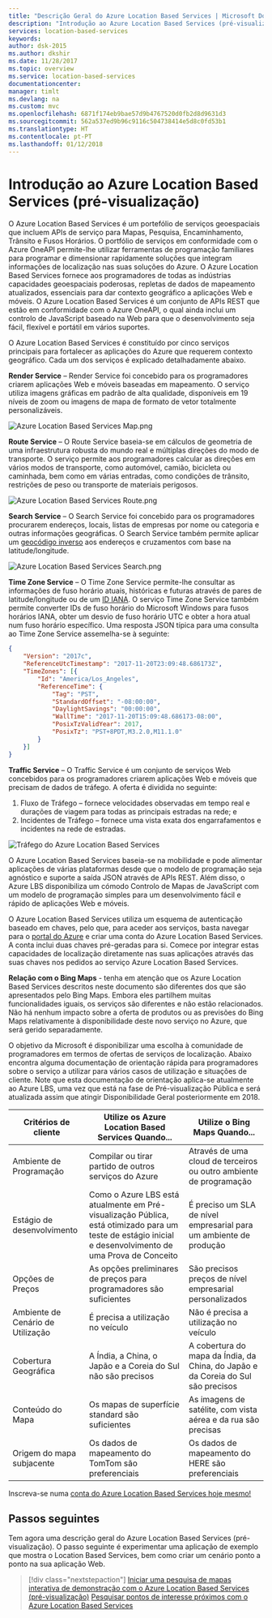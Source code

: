 ```yaml
---
title: "Descrição Geral do Azure Location Based Services | Microsoft Docs"
description: "Introdução ao Azure Location Based Services (pré-visualização)"
services: location-based-services
keywords: 
author: dsk-2015
ms.author: dkshir
ms.date: 11/28/2017
ms.topic: overview
ms.service: location-based-services
documentationcenter: 
manager: timlt
ms.devlang: na
ms.custom: mvc
ms.openlocfilehash: 6871f174eb9bae57d9b4767520d0fb2d8d9631d3
ms.sourcegitcommit: 562a537ed9b96c9116c504738414e5d8c0fd53b1
ms.translationtype: HT
ms.contentlocale: pt-PT
ms.lasthandoff: 01/12/2018
---
```

# <a name="an-introduction-to-azure-location-based-services-preview"></a>Introdução ao Azure Location Based Services (pré-visualização)
O Azure Location Based Services é um portefólio de serviços geoespaciais que incluem APIs de serviço para Mapas, Pesquisa, Encaminhamento, Trânsito e Fusos Horários. O portfólio de serviços em conformidade com o Azure OneAPI permite-lhe utilizar ferramentas de programação familiares para programar e dimensionar rapidamente soluções que integram informações de localização nas suas soluções do Azure. O Azure Location Based Services fornece aos programadores de todas as indústrias capacidades geoespaciais poderosas, repletas de dados de mapeamento atualizados, essenciais para dar contexto geográfico a aplicações Web e móveis. O Azure Location Based Services é um conjunto de APIs REST que estão em conformidade com o Azure OneAPI, o qual ainda inclui um controlo de JavaScript baseado na Web para que o desenvolvimento seja fácil, flexível e portátil em vários suportes. 

O Azure Location Based Services é constituído por cinco serviços principais para fortalecer as aplicações do Azure que requerem contexto geográfico. Cada um dos serviços é explicado detalhadamente abaixo.

**Render Service** – Render Service foi concebido para os programadores criarem aplicações Web e móveis baseadas em mapeamento. O serviço utiliza imagens gráficas em padrão de alta qualidade, disponíveis em 19 níveis de zoom ou imagens de mapa de formato de vetor totalmente personalizáveis.

![Azure Location Based Services Map.png](media/about-location-based-services/Introduction_Map.png)

**Route Service** – O Route Service baseia-se em cálculos de geometria de uma infraestrutura robusta do mundo real e múltiplas direções do modo de transporte. O serviço permite aos programadores calcular as direções em vários modos de transporte, como automóvel, camião, bicicleta ou caminhada, bem como em várias entradas, como condições de trânsito, restrições de peso ou transporte de materiais perigosos.

![Azure Location Based Services Route.png](media/about-location-based-services/Introduction_Route.png)

**Search Service** – O Search Service foi concebido para os programadores procurarem endereços, locais, listas de empresas por nome ou categoria e outras informações geográficas. O Search Service também permite aplicar um [geocódigo inverso](https://en.wikipedia.org/wiki/Reverse_geocoding) aos endereços e cruzamentos com base na latitude/longitude. 

![Azure Location Based Services Search.png](media/about-location-based-services/Introduction_Search.png)

**Time Zone Service** – O Time Zone Service permite-lhe consultar as informações de fuso horário atuais, históricas e futuras através de pares de latitude/longitude ou de um [ID IANA](http://www.iana.org/). O serviço Time Zone Service também permite converter IDs de fuso horário do Microsoft Windows para fusos horários IANA, obter um desvio de fuso horário UTC e obter a hora atual num fuso horário específico. Uma resposta JSON típica para uma consulta ao Time Zone Service assemelha-se à seguinte:

```JSON
{
    "Version": "2017c",
    "ReferenceUtcTimestamp": "2017-11-20T23:09:48.686173Z",
    "TimeZones": [{
        "Id": "America/Los_Angeles",
        "ReferenceTime": {
            "Tag": "PST",
            "StandardOffset": "-08:00:00",
            "DaylightSavings": "00:00:00",
            "WallTime": "2017-11-20T15:09:48.686173-08:00",
            "PosixTzValidYear": 2017,
            "PosixTz": "PST+8PDT,M3.2.0,M11.1.0"
        }
    }]
}
```

**Traffic Service** – O Traffic Service é um conjunto de serviços Web concebidos para os programadores criarem aplicações Web e móveis que precisam de dados de tráfego. A oferta é dividida no seguinte:
1. Fluxo de Tráfego – fornece velocidades observadas em tempo real e durações de viagem para todas as principais estradas na rede; e 
2. Incidentes de Tráfego – fornece uma vista exata dos engarrafamentos e incidentes na rede de estradas.

![Tráfego do Azure Location Based Services](media/about-location-based-services/Introduction_Traffic.png)

O Azure Location Based Services baseia-se na mobilidade e pode alimentar aplicações de várias plataformas desde que o modelo de programação seja agnóstico e suporte a saída JSON através de APIs REST. Além disso, o Azure LBS disponibiliza um cómodo Controlo de Mapas de JavaScript com um modelo de programação simples para um desenvolvimento fácil e rápido de aplicações Web e móveis. 

O Azure Location Based Services utiliza um esquema de autenticação baseado em chaves, pelo que, para aceder aos serviços, basta navegar para o [portal do Azure](http://portal.azure.com) e criar uma conta do Azure Location Based Services. A conta inclui duas chaves pré-geradas para si. Comece por integrar estas capacidades de localização diretamente nas suas aplicações através das suas chaves nos pedidos ao serviço Azure Location Based Services.

**Relação com o Bing Maps** - tenha em atenção que os Azure Location Based Services descritos neste documento são diferentes dos que são apresentados pelo Bing Maps.  Embora eles partilhem muitas funcionalidades iguais, os serviços são diferentes e não estão relacionados.  Não há nenhum impacto sobre a oferta de produtos ou as previsões do Bing Maps relativamente à disponibilidade deste novo serviço no Azure, que será gerido separadamente.

O objetivo da Microsoft é disponibilizar uma escolha à comunidade de programadores em termos de ofertas de serviços de localização.  Abaixo encontra alguma documentação de orientação rápida para programadores sobre o serviço a utilizar para vários casos de utilização e situações de cliente.  Note que esta documentação de orientação aplica-se atualmente ao Azure LBS, uma vez que está na fase de Pré-visualização Pública e será atualizada assim que atingir Disponibilidade Geral posteriormente em 2018.

| Critérios de cliente | Utilize os Azure Location Based Services Quando... | Utilize o Bing Maps Quando... |
| ------------- | ------------- | ------------- |
| Ambiente de Programação | Compilar ou tirar partido de outros serviços do Azure | Através de uma cloud de terceiros ou outro ambiente de programação |
| Estágio de desenvolvimento  | Como o Azure LBS está atualmente em Pré-visualização Pública, está otimizado para um teste de estágio inicial e desenvolvimento de uma Prova de Conceito | É preciso um SLA de nível empresarial para um ambiente de produção |
| Opções de Preços | As opções preliminares de preços para programadores são suficientes | São precisos preços de nível empresarial personalizados |
| Ambiente de Cenário de Utilização | É precisa a utilização no veículo | Não é precisa a utilização no veículo |
| Cobertura Geográfica | A Índia, a China, o Japão e a Coreia do Sul não são precisos | A cobertura do mapa da Índia, da China, do Japão e da Coreia do Sul são precisos |
| Conteúdo do Mapa | Os mapas de superfície standard são suficientes | As imagens de satélite, com vista aérea e da rua são precisas |
| Origem do mapa subjacente | Os dados de mapeamento do TomTom são preferenciais | Os dados de mapeamento do HERE são preferenciais |

Inscreva-se numa [conta do Azure Location Based Services hoje mesmo!](http://aka.ms/azurelbsportal)

## <a name="next-steps"></a>Passos seguintes

Tem agora uma descrição geral do Azure Location Based Services (pré-visualização). O passo seguinte é experimentar uma aplicação de exemplo que mostra o Location Based Services, bem como criar um cenário ponto a ponto na sua aplicação Web.

> [!div class="nextstepaction"]
> [Iniciar uma pesquisa de mapas interativa de demonstração com o Azure Location Based Services (pré-visualização)](quick-demo-map-app.md)
> [Pesquisar pontos de interesse próximos com o Azure Location Based Services](tutorial-search-location.md)

